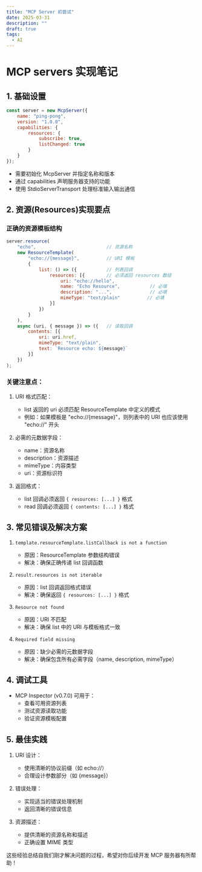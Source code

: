 ```yaml
---
title: "MCP Server 初尝试"
date: 2025-03-31
description: ""
draft: true
tags:
  - AI
---
```



# MCP servers 实现笔记

## 1. 基础设置

```javascript
const server = new McpServer({
    name: "ping-pong",
    version: "1.0.0",
    capabilities: {
        resources: {
            subscribe: true,
            listChanged: true
        }
    }
});
```

- 需要初始化 McpServer 并指定名称和版本
- 通过 capabilities 声明服务器支持的功能
- 使用 StdioServerTransport 处理标准输入输出通信

## 2. 资源(Resources)实现要点

### 正确的资源模板结构
```javascript
server.resource(
    "echo",                          // 资源名称
    new ResourceTemplate(
        "echo://{message}",          // URI 模板
        {
            list: () => ({           // 列表回调
                resources: [{        // 必须返回 resources 数组
                    uri: "echo://hello",
                    name: "Echo Resource",           // 必填
                    description: "...",              // 必填
                    mimeType: "text/plain"          // 必填
                }]
            })
        }
    ),
    async (uri, { message }) => ({   // 读取回调
        contents: [{
            uri: uri.href,
            mimeType: "text/plain",
            text: `Resource echo: ${message}`
        }]
    })
);
```

### 关键注意点：
1. URI 格式匹配：
   - list 返回的 uri 必须匹配 ResourceTemplate 中定义的模式
   - 例如：如果模板是 "echo://{message}"，则列表中的 URI 也应该使用 "echo://" 开头

2. 必需的元数据字段：
   - name：资源名称
   - description：资源描述
   - mimeType：内容类型
   - uri：资源标识符

3. 返回格式：
   - list 回调必须返回 `{ resources: [...] }` 格式
   - read 回调必须返回 `{ contents: [...] }` 格式

## 3. 常见错误及解决方案

1. `template.resourceTemplate.listCallback is not a function`
   - 原因：ResourceTemplate 参数结构错误
   - 解决：确保正确传递 list 回调函数

2. `result.resources is not iterable`
   - 原因：list 回调返回格式错误
   - 解决：确保返回 `{ resources: [...] }` 格式

3. `Resource not found`
   - 原因：URI 不匹配
   - 解决：确保 list 中的 URI 与模板格式一致

4. `Required field missing`
   - 原因：缺少必需的元数据字段
   - 解决：确保包含所有必需字段（name, description, mimeType）

## 4. 调试工具

- MCP Inspector (v0.7.0) 可用于：
  - 查看可用资源列表
  - 测试资源读取功能
  - 验证资源模板配置

## 5. 最佳实践

1. URI 设计：
   - 使用清晰的协议前缀（如 echo://）
   - 合理设计参数部分（如 {message}）

2. 错误处理：
   - 实现适当的错误处理机制
   - 返回清晰的错误信息

3. 资源描述：
   - 提供清晰的资源名称和描述
   - 正确设置 MIME 类型

这些经验总结自我们刚才解决问题的过程，希望对你后续开发 MCP 服务器有所帮助！
